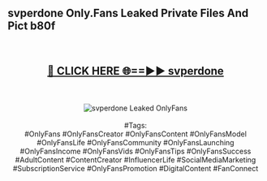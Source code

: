 <h2>svperdone Only.Fans Leaked Private Files And Pict b80f</h2>
<br>
<div align="center">
<h2><a href="https://mediafiles.top/svperdone" rel="nofollow">🔴 CLICK HERE 🌐==►► svperdone</a></h2>
<br>
<br>
<a href="https://mediafiles.top/svperdone" rel="nofollow" data-target="animated-image.originalLink"><img src="https://i.ibb.co.com/WyWwxjT/player-gif2.gif" alt="svperdone Leaked OnlyFans" style="max-width: 100%; display: inline-block;" data-target="animated-image.originalImage"></a>
<br><br>
#Tags:
<br>
#OnlyFans #OnlyFansCreator #OnlyFansContent #OnlyFansModel #OnlyFansLife #OnlyFansCommunity #OnlyFansLaunching #OnlyFansIncome #OnlyFansVids #OnlyFansTips #OnlyFansSuccess #AdultContent #ContentCreator #InfluencerLife #SocialMediaMarketing #SubscriptionService #OnlyFansPromotion #DigitalContent #FanConnect
</div>
<br>